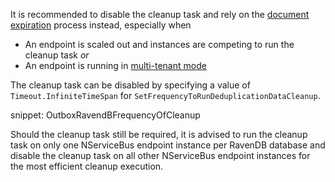 It is recommended to disable the cleanup task and rely on the [document expiration](https://ravendb.net/docs/article-page/latest/csharp/server/extensions/expiration) process instead, especially when

- An endpoint is scaled out and instances are competing to run the cleanup task _or_
- An endpoint is running in [multi-tenant mode](/persistence/ravendb/#multi-tenant-support)

The cleanup task can be disabled by specifying a value of `Timeout.InfiniteTimeSpan` for `SetFrequencyToRunDeduplicationDataCleanup`. 

snippet: OutboxRavendBFrequencyOfCleanup

Should the cleanup task still be required, it is advised to run the cleanup task on only one NServiceBus endpoint instance per RavenDB database and disable the cleanup task on all other NServiceBus endpoint instances for the most efficient cleanup execution.